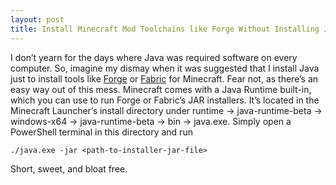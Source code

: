 ```yaml
---
layout: post
title: Install Minecraft Mod Toolchains like Forge Without Installing Java
---
```

I don’t yearn for the days where Java was required software on every computer. So, imagine my dismay when it was suggested that I install Java just to install tools like [Forge](https://files.minecraftforge.net/net/minecraftforge/forge/) or [Fabric](https://fabricmc.net/) for Minecraft. Fear not, as there’s an easy way out of this mess. Minecraft comes with a Java Runtime built-in, which you can use to run Forge or Fabric’s JAR installers. It’s located in the Minecraft Launcher’s install directory under runtime -> java-runtime-beta -> windows-x64 -> java-runtime-beta -> bin -> java.exe. 
Simply open a PowerShell terminal in this directory and run 

`./java.exe -jar <path-to-installer-jar-file>`

Short, sweet, and bloat free. 







